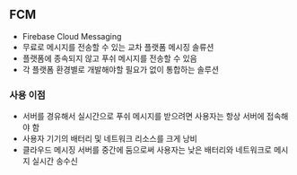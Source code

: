 
## FCM

- Firebase Cloud Messaging 
- 무료로 메시지를 전송할 수 있는 교차 플랫폼 메시징 솔류션
- 플랫폼에 종속되지 않고 푸쉬 메시지를 전송할 수 있음
- 각 플랫폼 환경별로 개발해야할 필요가 없이 통합하는 솔루션

### 사용 이점

- 서버를 경유해서 실시간으로 푸쉬 메시지를 받으려면 사용자는 항상 서버에 접속해야 함
- 사용자 기기의 배터리 및 네트워크 리소스를 크게 낭비
- 클라우드 메시징 서버를 중간에 둠으로써 사용자는 낮은 배터리와 네트워크로 메시지 실시간 송수신
